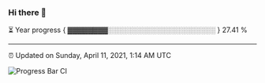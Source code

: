 ### Hi there 👋

⏳ Year progress { ▓▓▓▓▓▓▓▓░░░░░░░░░░░░░░░░░░░░░░ } 27.41 %

---

⏰ Updated on Sunday, April 11, 2021, 1:14 AM UTC

![Progress Bar CI](https://github.com/arthurbuhl/arthurbuhl/workflows/Progress%20Bar%20CI/badge.svg)
